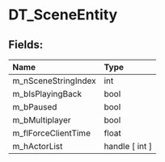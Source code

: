 # DT_SceneEntity

## Fields:

| Name | Type |
| :--- | :--- |
| m_nSceneStringIndex | int |
| m_bIsPlayingBack | bool |
| m_bPaused | bool |
| m_bMultiplayer | bool |
| m_flForceClientTime | float |
| m_hActorList | handle [ int ] |

